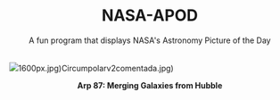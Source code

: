 <div align="center">
  <h1>
    NASA-APOD
  </h1>
</div>
  
<div align="center">
  A fun program that displays NASA's Astronomy Picture of the Day
</div>

<br>

![](https://apod.nasa.gov/apod/image/2310/Arp87_HubblePathak_2512.jpg)1600px.jpg)Circumpolarv2comentada.jpg)

<p align = "center">
  <b>Arp 87: Merging Galaxies from Hubble</b>
</p>
